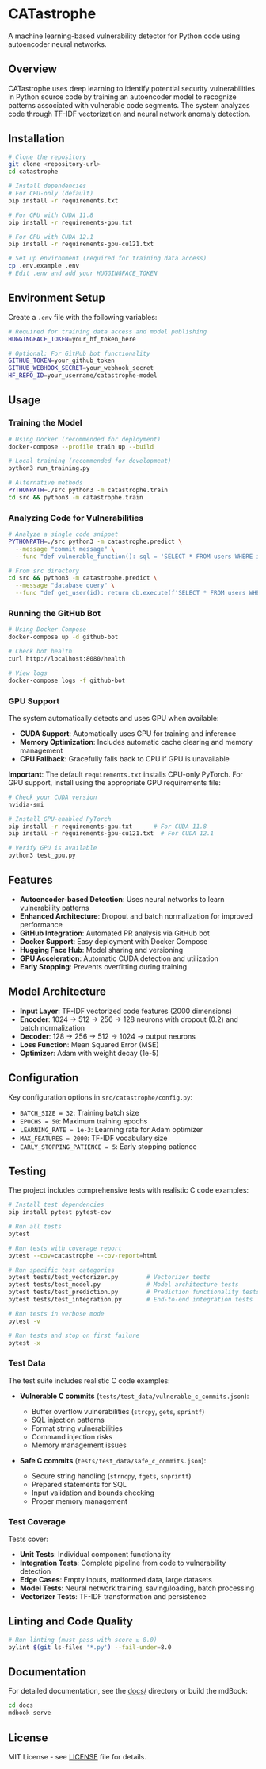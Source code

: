 # CATastrophe

A machine learning-based vulnerability detector for Python code using autoencoder neural networks.

## Overview

CATastrophe uses deep learning to identify potential security vulnerabilities in Python source code by training an autoencoder model to recognize patterns associated with vulnerable code segments. The system analyzes code through TF-IDF vectorization and neural network anomaly detection.

## Installation

```bash
# Clone the repository
git clone <repository-url>
cd catastrophe

# Install dependencies
# For CPU-only (default)
pip install -r requirements.txt

# For GPU with CUDA 11.8
pip install -r requirements-gpu.txt

# For GPU with CUDA 12.1
pip install -r requirements-gpu-cu121.txt

# Set up environment (required for training data access)
cp .env.example .env
# Edit .env and add your HUGGINGFACE_TOKEN
```

## Environment Setup

Create a `.env` file with the following variables:

```bash
# Required for training data access and model publishing
HUGGINGFACE_TOKEN=your_hf_token_here

# Optional: For GitHub bot functionality
GITHUB_TOKEN=your_github_token
GITHUB_WEBHOOK_SECRET=your_webhook_secret
HF_REPO_ID=your_username/catastrophe-model
```

## Usage

### Training the Model

```bash
# Using Docker (recommended for deployment)
docker-compose --profile train up --build

# Local training (recommended for development)
python3 run_training.py

# Alternative methods
PYTHONPATH=./src python3 -m catastrophe.train
cd src && python3 -m catastrophe.train
```

### Analyzing Code for Vulnerabilities

```bash
# Analyze a single code snippet
PYTHONPATH=./src python3 -m catastrophe.predict \
  --message "commit message" \
  --func "def vulnerable_function(): sql = 'SELECT * FROM users WHERE id=' + user_id"

# From src directory
cd src && python3 -m catastrophe.predict \
  --message "database query" \
  --func "def get_user(id): return db.execute(f'SELECT * FROM users WHERE id={id}')"
```

### Running the GitHub Bot

```bash
# Using Docker Compose
docker-compose up -d github-bot

# Check bot health
curl http://localhost:8080/health

# View logs
docker-compose logs -f github-bot
```

### GPU Support

The system automatically detects and uses GPU when available:

- **CUDA Support**: Automatically uses GPU for training and inference
- **Memory Optimization**: Includes automatic cache clearing and memory management
- **CPU Fallback**: Gracefully falls back to CPU if GPU is unavailable

**Important**: The default `requirements.txt` installs CPU-only PyTorch. For GPU support, install using the appropriate GPU requirements file:

```bash
# Check your CUDA version
nvidia-smi

# Install GPU-enabled PyTorch
pip install -r requirements-gpu.txt      # For CUDA 11.8
pip install -r requirements-gpu-cu121.txt  # For CUDA 12.1

# Verify GPU is available
python3 test_gpu.py
```

## Features

- **Autoencoder-based Detection**: Uses neural networks to learn vulnerability patterns
- **Enhanced Architecture**: Dropout and batch normalization for improved performance
- **GitHub Integration**: Automated PR analysis via GitHub bot
- **Docker Support**: Easy deployment with Docker Compose
- **Hugging Face Hub**: Model sharing and versioning
- **GPU Acceleration**: Automatic CUDA detection and utilization
- **Early Stopping**: Prevents overfitting during training

## Model Architecture

- **Input Layer**: TF-IDF vectorized code features (2000 dimensions)
- **Encoder**: 1024 → 512 → 256 → 128 neurons with dropout (0.2) and batch normalization
- **Decoder**: 128 → 256 → 512 → 1024 → output neurons
- **Loss Function**: Mean Squared Error (MSE)
- **Optimizer**: Adam with weight decay (1e-5)

## Configuration

Key configuration options in `src/catastrophe/config.py`:

- `BATCH_SIZE = 32`: Training batch size
- `EPOCHS = 50`: Maximum training epochs
- `LEARNING_RATE = 1e-3`: Learning rate for Adam optimizer
- `MAX_FEATURES = 2000`: TF-IDF vocabulary size
- `EARLY_STOPPING_PATIENCE = 5`: Early stopping patience

## Testing

The project includes comprehensive tests with realistic C code examples:

```bash
# Install test dependencies
pip install pytest pytest-cov

# Run all tests
pytest

# Run tests with coverage report
pytest --cov=catastrophe --cov-report=html

# Run specific test categories
pytest tests/test_vectorizer.py        # Vectorizer tests
pytest tests/test_model.py             # Model architecture tests  
pytest tests/test_prediction.py        # Prediction functionality tests
pytest tests/test_integration.py       # End-to-end integration tests

# Run tests in verbose mode
pytest -v

# Run tests and stop on first failure
pytest -x
```

### Test Data

The test suite includes realistic C code examples:

- **Vulnerable C commits** (`tests/test_data/vulnerable_c_commits.json`):
  - Buffer overflow vulnerabilities (`strcpy`, `gets`, `sprintf`)
  - SQL injection patterns
  - Format string vulnerabilities
  - Command injection risks
  - Memory management issues

- **Safe C commits** (`tests/test_data/safe_c_commits.json`):
  - Secure string handling (`strncpy`, `fgets`, `snprintf`)
  - Prepared statements for SQL
  - Input validation and bounds checking
  - Proper memory management

### Test Coverage

Tests cover:
- **Unit Tests**: Individual component functionality
- **Integration Tests**: Complete pipeline from code to vulnerability detection
- **Edge Cases**: Empty inputs, malformed data, large datasets
- **Model Tests**: Neural network training, saving/loading, batch processing
- **Vectorizer Tests**: TF-IDF transformation and persistence

## Linting and Code Quality

```bash
# Run linting (must pass with score ≥ 8.0)
pylint $(git ls-files '*.py') --fail-under=8.0
```

## Documentation

For detailed documentation, see the [docs/](docs/) directory or build the mdBook:

```bash
cd docs
mdbook serve
```

## License

MIT License - see [LICENSE](LICENSE) file for details.
